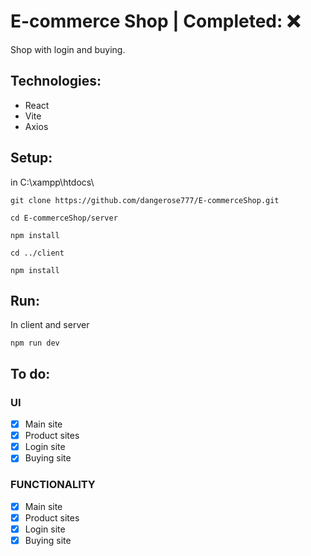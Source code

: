 # E-commerce Shop | Completed: ❌
Shop with login and buying.

## Technologies:
- React
- Vite
- Axios

## Setup:
in C:\xampp\htdocs\
```
git clone https://github.com/dangerose777/E-commerceShop.git
```
```
cd E-commerceShop/server
```
```
npm install
```
```
cd ../client
```
```
npm install
```

## Run:
In client and server
```
npm run dev
```

## To do:
### UI
- [x]  Main site
- [x]  Product sites
- [x]  Login site
- [x]  Buying site
### FUNCTIONALITY
- [x]  Main site
- [x]  Product sites
- [x]  Login site
- [x]  Buying site